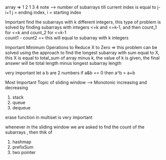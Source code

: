 array => 1 2 1 3 4
note --> number of subarrays till current index is equal to j-i+1
j = ending index,  i = starting index

Important 
find the subarrays with k different integers, this type of problem is solved by
finding subarrays with integers <=k and <=k-1,  and then count_1 for <=k and count_2 for <=k-1  
count1 - count2 == this will equal to subarray with k integers

Important
Minimum Operations to Reduce X to Zero => this problem can be solved using the approach to find the longest subarray with sum equal to X, this X is equal to total_sum of array minus k, the value of k is given, the final answer will be total length minus longest subarray length

very important 
let a b are 2 numbers
if a&b == 0
then a^b = a+b


Most Important Topic of sliding window
--> Monotonic increasing and decreasing
1) stack
2) queue
3) dequeue

erase function in multiset is very important

whenever in the sliding window we are asked to fnd the count of the subarrays , then thik of
1) hashmap
2) prefixSum
2) two pointer
